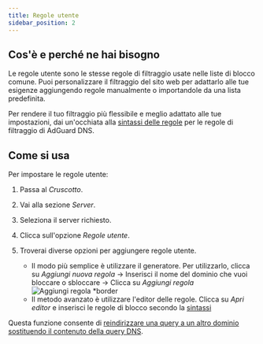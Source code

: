 ```yaml
---
title: Regole utente
sidebar_position: 2
---
```


## Cos'è e perché ne hai bisogno

Le regole utente sono le stesse regole di filtraggio usate nelle liste di blocco comune. Puoi personalizzare il filtraggio del sito web per adattarlo alle tue esigenze aggiungendo regole manualmente o importandole da una lista predefinita.

Per rendere il tuo filtraggio più flessibile e meglio adattato alle tue impostazioni, dai un'occhiata alla [sintassi delle regole](/general/dns-filtering-syntax/) per le regole di filtraggio di AdGuard DNS.

## Come si usa

Per impostare le regole utente:

1. Passa al _Cruscotto_.

2. Vai alla sezione _Server_.

3. Seleziona il server richiesto.

4. Clicca sull'opzione _Regole utente_.

5. Troverai diverse opzioni per aggiungere regole utente.

    - Il modo più semplice è utilizzare il generatore. Per utilizzarlo, clicca su _Aggiungi nuova regola_ → Inserisci il nome del dominio che vuoi bloccare o sbloccare → Clicca su _Aggiungi regola_
        ![Aggiungi regola \*border](https://cdn.adtidy.org/content/kb/dns/private/new_dns/userrules_step5.png)
    - Il metodo avanzato è utilizzare l'editor delle regole. Clicca su _Apri editor_ e inserisci le regole di blocco secondo la [sintassi](/general/dns-filtering-syntax/)

Questa funzione consente di [reindirizzare una query a un altro dominio sostituendo il contenuto della query DNS](/general/dns-filtering-syntax/#dnsrewrite-modifier).
